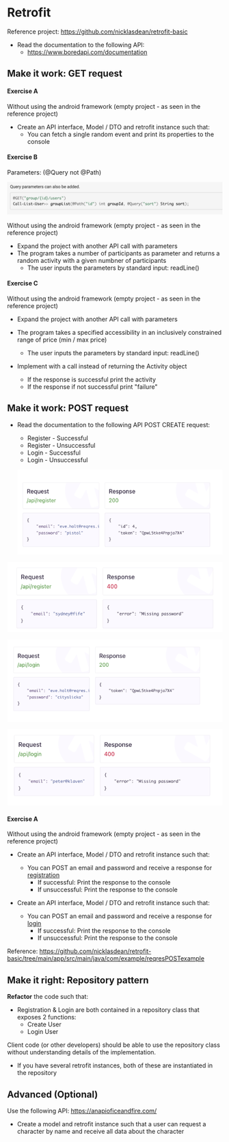 # Retrofit

Reference project: https://github.com/nicklasdean/retrofit-basic



- Read the documentation to the following API: 
  - https://www.boredapi.com/documentation



## Make it work: GET request

#### Exercise A

Without using the android framework (empty project - as seen in the reference project)

- Create an API interface, Model / DTO and retrofit instance such that: 
  - You can fetch a single random event and print its properties to the console

#### Exercise B

Parameters: (@Query not @Path)

![image-20240411093741953](assets/image-20240411093741953.png)

Without using the android framework (empty project - as seen in the reference project)

- Expand the project with another API call with parameters
- The program takes a number of participants as parameter and returns a random activity with a given numbner of participants
  - The user inputs the parameters by standard input: readLine()

#### Exercise C

Without using the android framework (empty project - as seen in the reference project)

- Expand the project with another API call with parameters
- The program takes a specified accessibility in an inclusively constrained range of price (min / max price)
  - The user inputs the parameters by standard input: readLine()

- Implement with a call instead of returning the Activity object
  - If the response is successful print the activity
  - If the response if not successful print "failure"



## Make it work: POST request

- Read the documentation to the following API POST CREATE request: 

  - Register - Successful
  - Register - Unsuccessful
  - Login - Successful
  - Login - Unsuccessful
  
  ![image-20240407110259710](assets/image-20240407110259710.png)

![image-20240407110433754](assets/image-20240407110433754.png)

![image-20240407110345839](assets/image-20240407110345839.png)

![image-20240407110445782](assets/image-20240407110445782.png)

#### Exercise A

Without using the android framework (empty project - as seen in the reference project)

- Create an API interface, Model / DTO and retrofit instance such that:
  - You can POST an email and password and receive a response for <u>registration</u>
    - If successful: Print the response to the console
    - If unsuccessful: Print the response to the console

  

- Create an API interface, Model / DTO and retrofit instance such that:

  - You can POST an email and password and receive a response for <u>login</u>
    - If successful: Print the response to the console
    - If unsuccessful: Print the response to the console

Reference: https://github.com/nicklasdean/retrofit-basic/tree/main/app/src/main/java/com/example/reqresPOSTexample



## Make it right: Repository pattern

**Refactor** the code such that:

- Registration & Login are both contained in a repository class that exposes 2 functions:
  - Create User
  - Login User

Client code (or other developers) should be able to use the repository class without understanding details of the implementation.

- If you have several retrofit instances, both of these are instantiated in the repository



## Advanced (Optional) 

Use the following API: https://anapioficeandfire.com/

- Create a model and retrofit instance such that a user can request a character by name and receive all data about the character